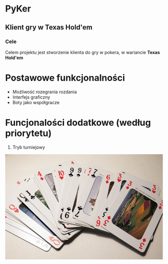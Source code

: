 # PyKer

## Klient gry w Texas Hold'em

### Cele

Celem projektu jest stworzenie klienta do gry w pokera, w wariancie **Texas Hold'em**

# Postawowe funkcjonalności
* Możliwość rozegrania rozdania
* Interfejs graficzny
* Boty jako współgracze

# Funcjonalości dodatkowe (według priorytetu)
1. Tryb turniejowy

![Karty](assets/readme/deck-of-playing-cards.jpg)